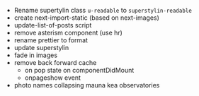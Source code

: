 - Rename supertylin class `u-readable` to `superstylin-readable`
- create next-import-static (based on next-images)
- update-list-of-posts script
- remove asterism component (use hr)
- rename prettier to format
- update superstylin
- fade in images
- remove back forward cache
  - on pop state on componentDidMount
  - onpageshow event
- photo names collapsing mauna kea observatories
